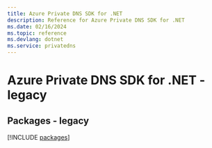 ```yaml
---
title: Azure Private DNS SDK for .NET
description: Reference for Azure Private DNS SDK for .NET
ms.date: 02/16/2024
ms.topic: reference
ms.devlang: dotnet
ms.service: privatedns
---
```

# Azure Private DNS SDK for .NET - legacy
## Packages - legacy
[!INCLUDE [packages](private-dns-index.md)]